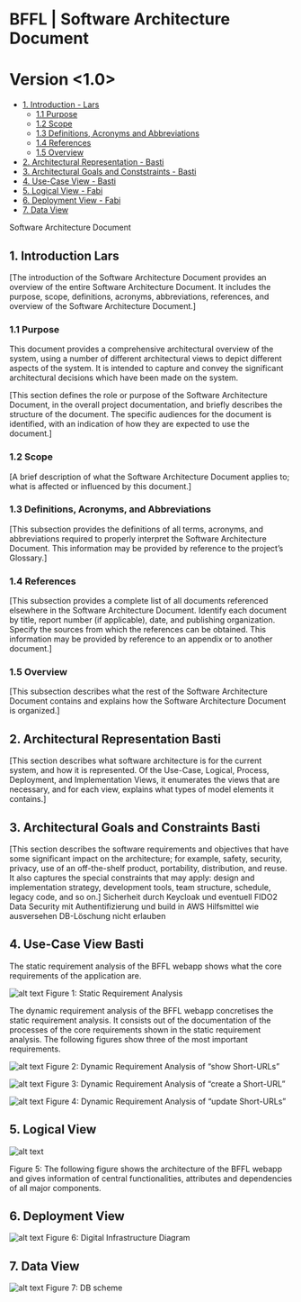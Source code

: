 BFFL | Software Architecture Document
======
Version <1.0>
======

- [1. Introduction - Lars](#1-introduction)
  * [1.1 Purpose](#11-purpose)
  * [1.2 Scope](#12-scope)
  * [1.3 Definitions, Acronyms and Abbreviations](#13-definitions--acronyms-and-abbreviations)
  * [1.4 References](#14-references)
  * [1.5 Overview](#15-overview)
- [2. Architectural Representation - Basti](#2-overall-description)
- [3. Architectural Goals and Conststraints - Basti](#3-specific-requirements)
- [4. Use-Case View - Basti](#4-supporting-information)
- [5. Logical View - Fabi](#5-supporting-information)
- [6. Deployment View - Fabi](#6-supporting-information)
- [7. Data View](#7-supporting-information)

 
Software Architecture Document 
## 1.	Introduction Lars
[The introduction of the Software Architecture Document provides an overview of the entire Software Architecture Document. It includes the purpose, scope, definitions, acronyms, abbreviations, references, and overview of the Software Architecture Document.]
### 1.1	Purpose
This document provides a comprehensive architectural overview of the system, using a number of different architectural views to depict different aspects of the system. It is intended to capture and convey the significant architectural decisions which have been made on the system.

[This section defines the role or purpose of the Software Architecture Document, in the overall project documentation, and briefly describes the structure of the document. The specific audiences for the document is identified, with an indication of how they are expected to use the document.]
### 1.2	Scope
[A brief description of what the Software Architecture Document applies to; what is affected or influenced by this document.]
### 1.3	Definitions, Acronyms, and Abbreviations
[This subsection provides the definitions of all terms, acronyms, and abbreviations required to properly interpret the Software Architecture Document.  This information may be provided by reference to the project’s Glossary.]
### 1.4	References
[This subsection provides a complete list of all documents referenced elsewhere in the Software Architecture Document. Identify each document by title, report number (if applicable), date, and publishing organization. Specify the sources from which the references can be obtained. This information may be provided by reference to an appendix or to another document.]
### 1.5	Overview
[This subsection describes what the rest of the Software Architecture Document contains and explains how the Software Architecture Document is organized.]
## 2.	Architectural Representation Basti

[This section describes what software architecture is for the current system, and how it is represented. Of the Use-Case, Logical, Process, Deployment, and Implementation Views, it enumerates the views that are necessary, and for each view, explains what types of model elements it contains.]
## 3.	Architectural Goals and Constraints Basti
[This section describes the software requirements and objectives that have some significant impact on the architecture; for example, safety, security, privacy, use of an off-the-shelf product, portability, distribution, and reuse. It also captures the special constraints that may apply: design and implementation strategy, development tools, team structure, schedule, legacy code, and so on.]
Sicherheit durch Keycloak und eventuell FIDO2
Data Security mit Authentifizierung und build in AWS Hilfsmittel wie ausversehen DB-Löschung nicht erlauben
## 4.	Use-Case View Basti
The static requirement analysis of the BFFL webapp shows what the core requirements of the application are.

 ![alt text](./Pictures/Static%20Requirement%20Analysis.png?raw=true)
Figure 1: Static Requirement Analysis

The dynamic requirement analysis of the BFFL webapp concretises the static requirement analysis. It consists out of the documentation of the processes of the core requirements shown in the static requirement analysis. The following figures show three of the most important requirements.

 ![alt text](./Pictures/Dynamic%20Requirement%20Analysis%20of%20show%20Short-URLs.png?raw=true)
Figure 2: Dynamic Requirement Analysis of “show Short-URLs”

![alt text](./Pictures/Dynamic%20Requirement%20Analysis%20of%20create%20a%20Short-URL.png?raw=true)
Figure 3: Dynamic Requirement Analysis of “create a Short-URL”

 ![alt text](./Pictures/Dynamic%20Requirement%20Analysis%20of%20update%20Short-URLs.png?raw=true)
Figure 4: Dynamic Requirement Analysis of “update Short-URLs”

## 5.	Logical View
![alt text](./Pictures/Logical%20View.png?raw=true)

Figure 5: The following figure shows the architecture of the BFFL webapp and gives information of central functionalities, attributes and dependencies of all major components.

## 6.	Deployment View
 ![alt text](./Pictures/Digital%20Infrastructure%20Diagram.png?raw=true)
Figure 6: Digital Infrastructure Diagram
## 7.	Data View
 ![alt text](./Pictures/DB%20Schema.png?raw=true)
Figure 7: DB scheme
